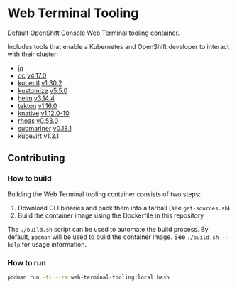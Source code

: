 # Web Terminal Tooling

Default OpenShift Console Web Terminal tooling container.

Includes tools that enable a Kubernetes and OpenShift developer to interact with their cluster:
- [jq](https://github.com/stedolan/jq)
- [oc](https://github.com/openshift/origin) [v4.17.0](https://mirror.openshift.com/pub/openshift-v4/x86_64/clients/ocp/4.17.0)
- [kubectl](https://github.com/kubernetes/kubectl) [v1.30.2](https://mirror.openshift.com/pub/openshift-v4/x86_64/clients/ocp/4.17.0)
- [kustomize](https://github.com/kubernetes-sigs/kustomize) [v5.5.0](https://github.com/kubernetes-sigs/kustomize/tree/kustomize/v5.5.0)
- [helm](https://helm.sh/) [v3.14.4](https://mirror.openshift.com/pub/openshift-v4/x86_64/clients/helm/3.14.4)
- [tekton](https://github.com/tektoncd/cli) [v1.16.0](https://mirror.openshift.com/pub/openshift-v4/x86_64/clients/pipelines/1.16.0)
- [knative](https://github.com/knative/client) [v1.12.0-10](https://mirror.openshift.com/pub/openshift-v4/x86_64/clients/serverless/1.12.0-10)
- [rhoas](https://github.com/redhat-developer/app-services-cli) [v0.53.0](https://github.com/redhat-developer/app-services-cli/tree/v0.53.0)
- [submariner](https://github.com/submariner-io/submariner) [v0.18.1](https://github.com/submariner-io/subctl/tree/v0.18.1)
- [kubevirt](https://github.com/kubevirt/kubevirt) [v1.3.1](https://github.com/kubevirt/kubevirt/tree/v1.3.1)

## Contributing

### How to build

Building the Web Terminal tooling container consists of two steps:
1. Download CLI binaries and pack them into a tarball (see `get-sources.sh`)
2. Build the container image using the Dockerfile in this repository

The `./build.sh` script can be used to automate the build process. By default, `podman` will be used to build the container image. See `./build.sh --help` for usage information.

### How to run

```bash
podman run -ti --rm web-terminal-tooling:local bash
```
